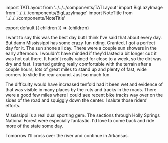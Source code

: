 import TATLayout from '../../../components/TATLayout'
import BigLazyImage from '../../../components/BigLazyImage'
import NoteTitle from '../../../components/NoteTitle'

export default ({ children }) => <TATLayout prev="2018-08-27" next="2018-08-29" >{children}</TATLayout>

<NoteTitle
  title="August 28, 2018 &mdash; Tennessee &#8594; Mississippi"
  subtitle="265 miles"
/>

<BigLazyImage src="https://s3.amazonaws.com/tat.honkytonk.in/11/IMG_2717.jpg" />

I want to say this was the best day but I think I've said that about every day. But damn Mississippi has some crazy fun riding. Granted, I got a perfect day for it. The sun shone all day. There were a couple sun showers in the early afternoon. I wouldn't have minded if they'd lasted a bit longer cuz it was hot out there. It hadn't really rained for close to a week, so the dirt was dry and fast. I started getting really comfortable with the terrain after a couple hours, lots of great miles to stand up and plenty of fast, wide corners to slide the rear around. Just so much fun.

<BigLazyImage src="https://s3.amazonaws.com/tat.honkytonk.in/11/IMG_2687.jpg" />
<BigLazyImage src="https://s3.amazonaws.com/tat.honkytonk.in/11/IMG_2691.jpg" />

The difficulty would have increased tenfold had it been wet and evidence of that was visible in many places by the ruts and tracks in the roads. There were a good few miles where I could see recent bike tracks way over on the sides of the road and squiggly down the center. I salute those riders' efforts.

<BigLazyImage src="https://s3.amazonaws.com/tat.honkytonk.in/11/IMG_2702.jpg" />
<BigLazyImage src="https://s3.amazonaws.com/tat.honkytonk.in/11/IMG_2709.jpg" />
<BigLazyImage src="https://s3.amazonaws.com/tat.honkytonk.in/11/IMG_2711.jpg" />

Mississippi is a real dual sporting gem. The sections through Holly Springs National Forest were especially fantastic. I'd love to come back and ride more of the state some day.

<BigLazyImage src="https://s3.amazonaws.com/tat.honkytonk.in/11/IMG_2685.jpg" />

Tomorrow I'll cross over the river and continue in Arkansas.
